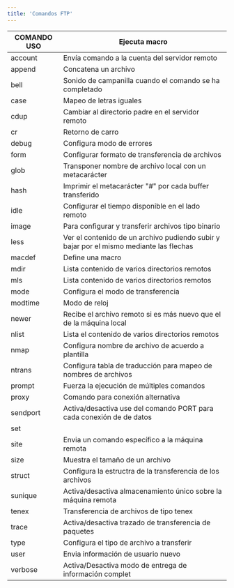```yaml
---
title: 'Comandos FTP'
---
```


|COMANDO USO|Ejecuta macro|
|---|---|
|account| Envía comando a la cuenta del servidor remoto|
|append| Concatena un archivo|
|bell| Sonido de campanilla cuando el comando se ha completado|
|case| Mapeo de letras iguales|
|cdup| Cambiar al directorio padre en el servidor remoto|
|cr| Retorno de carro|
|debug| Configura modo de errores|
|form| Configurar formato de transferencia de archivos|
|glob| Transponer nombre de archivo local con un metacarácter|
|hash| Imprimir el metacarácter "#" por cada buffer transferido|
|idle| Configurar el tiempo disponible en el lado remoto|
|image| Para configurar y transferir archivos tipo binario|
|less| Ver el contenido de un archivo pudiendo subir y bajar por el mismo mediante las flechas|
|macdef| Define una macro|
|mdir| Lista contenido de varios directorios remotos|
|mls| Lista contenido de varios directorios remotos|
|mode| Configura el modo de transferencia|
|modtime| Modo de reloj|
|newer| Recibe el archivo remoto si es más nuevo que el de la máquina local|
|nlist| Lista el contenido de varios directorios remotos|
|nmap| Configura nombre de archivo de acuerdo a plantilla|
|ntrans| Configura tabla de traducción para mapeo de nombres de archivos|
|prompt| Fuerza la ejecución de múltiples comandos|
|proxy| Comando para conexión alternativa|
|sendport| Activa/desactiva use del comando PORT para cada conexión de de datos|
|set||
|site| Envia un comando específico a la máquina remota|
|size| Muestra el tamaño de un archivo|
|struct| Configura la estructra de la transferencia de los archivos|
|sunique| Activa/desactiva almacenamiento único sobre la máquina remota|
|tenex| Transferencia de archivos de tipo tenex|
|trace| Activa/desactiva trazado de transferencia de paquetes|
|type| Configura el tipo de archivo a transferir|
|user| Envia información de usuario nuevo|
|verbose| Activa/Desactiva modo de entrega de información complet|